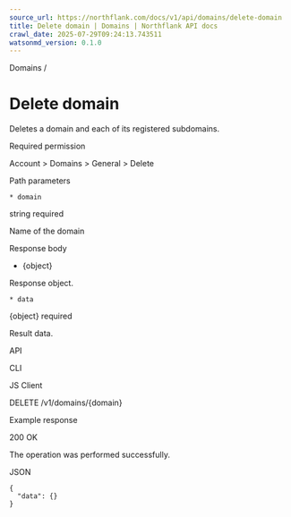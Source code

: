 ```yaml
---
source_url: https://northflank.com/docs/v1/api/domains/delete-domain
title: Delete domain | Domains | Northflank API docs
crawl_date: 2025-07-29T09:24:13.743511
watsonmd_version: 0.1.0
---
```


Domains / 

# Delete domain

Deletes a domain and each of its registered subdomains.

Required permission

Account > Domains > General > Delete

Path parameters

    * domain

string required

Name of the domain




Response body

  * {object}

Response object.

    * data

{object} required

Result data.




API

CLI

JS Client

DELETE /v1/domains/{domain}

Example response

200 OK

The operation was performed successfully.

JSON
    
    
    {
      "data": {}
    }